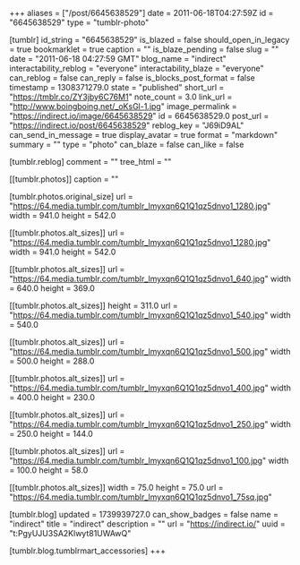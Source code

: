 +++
aliases = ["/post/6645638529"]
date = 2011-06-18T04:27:59Z
id = "6645638529"
type = "tumblr-photo"

[tumblr]
id_string = "6645638529"
is_blazed = false
should_open_in_legacy = true
bookmarklet = true
caption = ""
is_blaze_pending = false
slug = ""
date = "2011-06-18 04:27:59 GMT"
blog_name = "indirect"
interactability_reblog = "everyone"
interactability_blaze = "everyone"
can_reblog = false
can_reply = false
is_blocks_post_format = false
timestamp = 1308371279.0
state = "published"
short_url = "https://tmblr.co/ZY3jby6C76M1"
note_count = 3.0
link_url = "http://www.boingboing.net/_oKsGl-1.jpg"
image_permalink = "https://indirect.io/image/6645638529"
id = 6645638529.0
post_url = "https://indirect.io/post/6645638529"
reblog_key = "J69iD9AL"
can_send_in_message = true
display_avatar = true
format = "markdown"
summary = ""
type = "photo"
can_blaze = false
can_like = false

[tumblr.reblog]
comment = ""
tree_html = ""

[[tumblr.photos]]
caption = ""

[tumblr.photos.original_size]
url = "https://64.media.tumblr.com/tumblr_lmyxqn6Q1Q1qz5dnvo1_1280.jpg"
width = 941.0
height = 542.0

[[tumblr.photos.alt_sizes]]
url = "https://64.media.tumblr.com/tumblr_lmyxqn6Q1Q1qz5dnvo1_1280.jpg"
width = 941.0
height = 542.0

[[tumblr.photos.alt_sizes]]
url = "https://64.media.tumblr.com/tumblr_lmyxqn6Q1Q1qz5dnvo1_640.jpg"
width = 640.0
height = 369.0

[[tumblr.photos.alt_sizes]]
height = 311.0
url = "https://64.media.tumblr.com/tumblr_lmyxqn6Q1Q1qz5dnvo1_540.jpg"
width = 540.0

[[tumblr.photos.alt_sizes]]
url = "https://64.media.tumblr.com/tumblr_lmyxqn6Q1Q1qz5dnvo1_500.jpg"
width = 500.0
height = 288.0

[[tumblr.photos.alt_sizes]]
url = "https://64.media.tumblr.com/tumblr_lmyxqn6Q1Q1qz5dnvo1_400.jpg"
width = 400.0
height = 230.0

[[tumblr.photos.alt_sizes]]
url = "https://64.media.tumblr.com/tumblr_lmyxqn6Q1Q1qz5dnvo1_250.jpg"
width = 250.0
height = 144.0

[[tumblr.photos.alt_sizes]]
url = "https://64.media.tumblr.com/tumblr_lmyxqn6Q1Q1qz5dnvo1_100.jpg"
width = 100.0
height = 58.0

[[tumblr.photos.alt_sizes]]
width = 75.0
height = 75.0
url = "https://64.media.tumblr.com/tumblr_lmyxqn6Q1Q1qz5dnvo1_75sq.jpg"

[tumblr.blog]
updated = 1739939727.0
can_show_badges = false
name = "indirect"
title = "indirect"
description = ""
url = "https://indirect.io/"
uuid = "t:PgyUJU3SA2Klwyt81UWAwQ"

[tumblr.blog.tumblrmart_accessories]
+++
